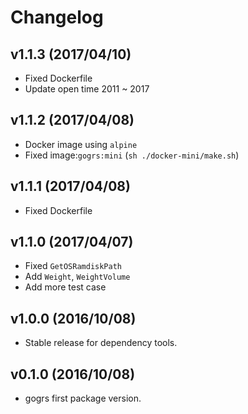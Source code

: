 # Changelog

## v1.1.3 (2017/04/10)
* Fixed Dockerfile
* Update open time 2011 ~ 2017

## v1.1.2 (2017/04/08)
* Docker image using `alpine`
* Fixed image:`gogrs:mini` (`sh ./docker-mini/make.sh`)

## v1.1.1 (2017/04/08)
* Fixed Dockerfile

## v1.1.0 (2017/04/07)
* Fixed `GetOSRamdiskPath`
* Add `Weight`, `WeightVolume`
* Add more test case

## v1.0.0 (2016/10/08)
* Stable release for dependency tools.

## v0.1.0 (2016/10/08)
* gogrs first package version.
